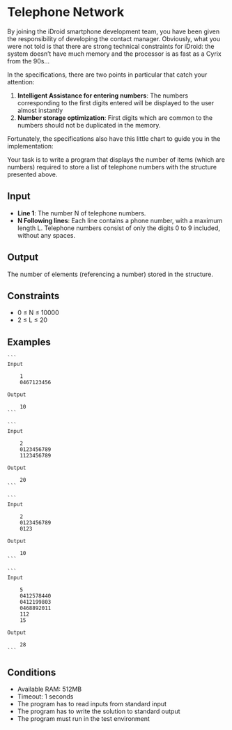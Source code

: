 # Telephone Network

By joining the iDroid smartphone development team, you have been given the responsibility of developing the contact manager. Obviously, what you were not told is that there are strong technical constraints for iDroid: the system doesn’t have much memory and the processor is as fast as a Cyrix from the 90s...

In the specifications, there are two points in particular that catch your attention:

1. **Intelligent Assistance for entering numbers**: The numbers corresponding to the first digits entered will be displayed to the user almost instantly
1. **Number storage optimization**: First digits which are common to the numbers should not be duplicated in the memory.

Fortunately, the specifications also have this little chart to guide you in the implementation:

Your task is to write a program that displays the number of items (which are numbers) required to store a list of telephone numbers with the structure presented above.

## Input

* **Line 1**: The number N of telephone numbers.
* **N Following lines**: Each line contains a phone number, with a maximum length L. Telephone numbers consist of only the digits 0 to 9 included, without any spaces.

## Output

The number of elements (referencing a number) stored in the structure.

## Constraints

* 0 ≤ N ≤ 10000
* 2 ≤ L ≤ 20

## Examples

    ```
    Input

        1
        0467123456

    Output

        10
    ```

    ```
    Input

        2
        0123456789
        1123456789

    Output

        20
    ```

    ```
    Input

        2
        0123456789
        0123

    Output

        10
    ```

    ```
    Input

        5
        0412578440
        0412199803
        0468892011
        112
        15

    Output

        28
    ```

## Conditions

* Available RAM: 512MB
* Timeout: 1 seconds
* The program has to read inputs from standard input
* The program has to write the solution to standard output
* The program must run in the test environment